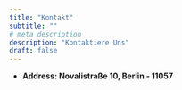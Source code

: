 ```yaml
---
title: "Kontakt"
subtitle: ""
# meta description
description: "Kontaktiere Uns"
draft: false
---
```


* **Address: Novalistraße 10, Berlin - 11057**